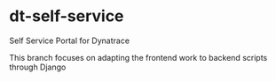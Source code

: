 # dt-self-service
 Self Service Portal for Dynatrace

 This branch focuses on adapting the frontend work to backend scripts through Django

